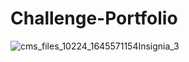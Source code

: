 # Challenge-Portfolio

![cms_files_10224_1645571154Insignia_3](https://user-images.githubusercontent.com/92610528/177021154-94235cfc-8c25-4f40-a2af-1bf7617b6b97.png)
